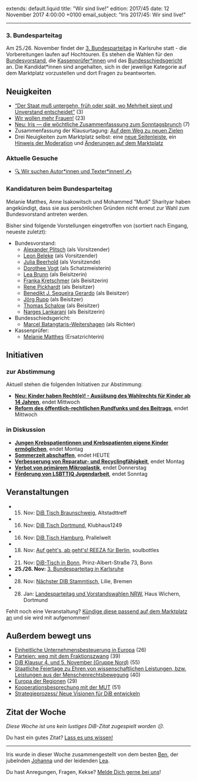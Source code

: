 extends: default.liquid
title: "Wir sind live!"
edition: 2017/45
date: 12 November 2017 4:00:00 +0100
email_subject: "Iris 2017/45: Wir sind live!"

---

### 3. Bundesparteitag

Am 25./26. November findet der [3. Bundesparteitag](https://marktplatz.bewegung.jetzt/c/bundesparteitag) in Karlsruhe statt - die Vorbereitungen laufen auf Hochtouren. Es stehen die Wahlen für den [Bundesvorstand](https://marktplatz.bewegung.jetzt/c/bundesparteitag/vorstellung-kandidat-innen-buvo), die [Kassenprüfer\*innen](https://marktplatz.bewegung.jetzt/c/bundesparteitag/vorstellung-kandidat-innen-kassenpruefer-in) und das [Bundesschiedsgericht](https://marktplatz.bewegung.jetzt/c/bundesparteitag/vorstellung-kandidat-innen-schiedsgericht) an. Die Kandidat\*innen sind angehalten, sich in der jeweilige Kategorie auf dem Marktplatz vorzustellen und dort Fragen zu beantworten.


## Neuigkeiten
 
 - [“Der Staat muß untergehn, früh oder spät, wo Mehrheit siegt und Unverstand entscheidet”](https://marktplatz.bewegung.jetzt/t/der-staat-muss-untergehn-frueh-oder-spaet-wo-mehrheit-siegt-und-unverstand-entscheidet/11042) (3)
 - [Wir wollen mehr Frauen!](https://marktplatz.bewegung.jetzt/t/wir-wollen-mehr-frauen/10512) (23)
 - [Neu: Iris — die wöchtliche Zusammenfasssung zum Sonntagsbrunch](https://marktplatz.bewegung.jetzt/t/neu-iris-die-woechtliche-zusammenfasssung-zum-sonntagsbrunch/10990) (7)
 - Zusammenfassung der Klausurtagung: [Auf dem Weg zu neuen Zielen](https://marktplatz.bewegung.jetzt/t/auf-dem-weg-zu-neuen-zielen/11053)
 - Drei Neuigkeiten zum Marktplatz selbst: eine [neue Seitenleiste](https://marktplatz.bewegung.jetzt/t/seitenleisten-experiment/10840), ein [Hinweis der Moderation](https://marktplatz.bewegung.jetzt/t/hinweis-der-moderation-teil-ii-white-flag/10875) und [Änderungen auf dem Marktplatz](https://marktplatz.bewegung.jetzt/t/tada-aenderungen-auf-dem-marktplatz-tada/10870)

### Aktuelle Gesuche

 - [🔍 Wir suchen Autor\*innen und Texter\*innen! ✍](https://marktplatz.bewegung.jetzt/t/wir-suchen-autor-innen-texter-innen/10775)


### Kandidaturen beim Bundesparteitag
Melanie Matthes, Anne Isakowitsch und Mohammed "Mudi" Sharityar haben angekündigt, dass sie aus persönlichen Gründen nicht erneut zur Wahl zum Bundesvorstand antreten werden.

Bisher sind folgende Vorstellungen eingetroffen von (sortiert nach Eingang, neueste zuletzt):
 - Bundesvorstand:
     - [Alexander Plitsch](https://marktplatz.bewegung.jetzt/t/kandidatur-fuer-den-bundesvorsitz-alexander-plitsch/10355) (als Vorsitzender)
     - [Leon Beleke](https://marktplatz.bewegung.jetzt/t/kandidatur-fuer-den-bundesvorsitz-leon-beleke/10700) (als Vorsitzender)
     - [Julia Beerhold](https://marktplatz.bewegung.jetzt/t/kandidatur-fuer-den-bundesvorsitz-julia-beerhold/10941) (als Vorsitzende)
     - [Dorothee Vogt](https://marktplatz.bewegung.jetzt/t/dorothee-vogt-kandidatur-schatzmeister-amt/10381) (als Schatzmeisterin)
     - [Lea Brunn](https://marktplatz.bewegung.jetzt/t/kandidatur-lea-brunn/10407) (als Beisitzerin)
     - [Franka Kretschmer](https://marktplatz.bewegung.jetzt/t/franka-kretschmer-kandidatur-beisitzerin-im-buvo/10423) (als Beisitzerin)
     - [Rene Pickhardt](https://marktplatz.bewegung.jetzt/t/bewerbung-als-beisitzer-rene-pickhardt/10478) (als Beisitzer)
     - [Benedikt J. Sequeira Gerardo](https://marktplatz.bewegung.jetzt/t/benedikt-j-sequeira-gerardo-kandidatur-als-beisitzer-im-buvo/10549) (als Beisitzer)
     - [Jörg Rupp](https://marktplatz.bewegung.jetzt/t/bewerbung-als-beisitzer-joerg-rupp/10716) (als Beisitzer)
     - [Thomas Schalow](https://marktplatz.bewegung.jetzt/t/bewerbung-als-beisitzer-thomas-schalow/11022) (als Beisitzer)
     - [Narges Lankarani](https://marktplatz.bewegung.jetzt/t/kandidatur-als-beisitzerin-im-buvo-narges-lankarani/11090) (als Beisitzerin)
 - Bundesschiedsgericht:
     + [Marcel Batangtaris-Weitershagen](https://marktplatz.bewegung.jetzt/t/kandidatur-richter-marcel-batangtaris-weitershagen/10706) (als Richter)
 - Kassenprüfer:
     - [Melanie Matthes](https://marktplatz.bewegung.jetzt/t/kanditatur-ersatzrichterin-melanie-matthes/11098) (Ersatzrichterin)


## Initiativen

### zur Abstimmung
Aktuell stehen die folgenden Initiativen zur Abstimmung:

 - **[Neu: Kinder haben Recht(e)! - Ausübung des Wahlrechts für Kinder ab 14 Jahren](https://abstimmen.bewegung.jetzt/initiative/148-neu-kinder-haben-rechte-ausubung-des-wahlrechts-fur-kinder-ab-14-jahren)**, endet Mittwoch
 - **[Reform des öffentlich-rechtlichen Rundfunks und des Beitrags](https://abstimmen.bewegung.jetzt/initiative/124-reform-des-offentlich-rechtlichen-rundfunks-und-des-beitrags)**, endet Mittwoch

### in Diskussion
 - **[Jungen Krebspatientinnen und Krebspatienten eigene Kinder ermöglichen](https://abstimmen.bewegung.jetzt/initiative/153-jungen-krebspatientinnen-und-krebspatienten-eigene-kinder-ermoglichen)**, endet Montag
 - **[Sommerzeit abschaffen](https://abstimmen.bewegung.jetzt/initiative/158-sommerzeit-abschaffen)**, endet HEUTE
 - **[Verbesserung von Reparatur- und Recyclingfähigkeit](https://abstimmen.bewegung.jetzt/initiative/163-verbesserung-von-reparatur-und-recyclingfahigkeit)**, endet Montag
 - **[Verbot von primärem Mikroplastik](https://abstimmen.bewegung.jetzt/initiative/165-verbot-von-primaren-mikroplastik)**, endet Donnerstag
 - **[Förderung von LSBTTIQ Jugendarbeit](https://abstimmen.bewegung.jetzt/initiative/155-forderung-von-lsbttiq-jugendarbeit)**, endet Sonntag


## Veranstaltungen

 - 15. Nov: [DiB Tisch Braunschweig](https://marktplatz.bewegung.jetzt/t/dib-tisch-braunschweig/10680), Altstadttreff
 - 16. Nov: [DiB Tisch Dortmund](https://marktplatz.bewegung.jetzt/t/4-dib-tisch-dortmund/11055), Klubhaus1249
 - 16. Nov: [DiB Tisch Hamburg](https://marktplatz.bewegung.jetzt/t/einladung-zum-dib-tisch-in-hamburg-am-do-16-11-2017/11051), Prallelwelt
 - 18. Nov: [Auf geht's, ab geht's! REEZA für Berlin](https://marktplatz.bewegung.jetzt/t/auf-gehts-ab-gehts-reeza-fuer-berlin/10921), soulbottles
 - 21. Nov: [DiB-Tisch in Bonn](https://marktplatz.bewegung.jetzt/t/dib-tisch-in-bonn/10697), Prinz-Albert-Straße 73, Bonn
 - **25./26. Nov:** [3. Bundesparteitag in Karlsruhe](https://marktplatz.bewegung.jetzt/c/bundesparteitag)
 - 28. Nov: [Nächster DIB Stammtisch](https://marktplatz.bewegung.jetzt/t/naechster-dib-stammtisch/9919), Lilie, Bremen
 - 28. Jan: [Landesparteitag und Vorstandswahlen NRW](https://marktplatz.bewegung.jetzt/t/landesparteitag-und-vorstandswahlen-nrw-dib-spirit/9965), Haus Wichern, Dortmund

Fehlt noch eine Veranstaltung? [Kündige diese passend auf dem Marktplatz an](https://marktplatz.bewegung.jetzt/t/veranstaltungen-fuer-iris-ankuendigen/11128?source_topic_id=2720) und sie wird mit aufgenommen!

## Außerdem bewegt uns

 - [Einheitliche Unternehmensbesteuerung in Europa](https://marktplatz.bewegung.jetzt/t/einheitliche-unternehmensbesteuerung-in-europa/9515) (26)
 - [Parteien: weg mit dem Fraktionszwang](https://marktplatz.bewegung.jetzt/t/parteien-weg-mit-dem-fraktionszwang/8862) (39)
 - [DiB Klausur 4. und 5. November (Gruppe Nord)](https://marktplatz.bewegung.jetzt/t/dib-klausur-4-und-5-november-gruppe-nord/10007) (55)
 - [Staatliche Feiertage zu Ehren von wissenschaftlichen Leistungen, bzw. Leistungen aus der Menschenrechtsbewegung](https://marktplatz.bewegung.jetzt/t/staatliche-feiertage-zu-ehren-von-wissenschaftlichen-leistungen-bzw-leistungen-aus-der-menschenrechtsbewegung/10473) (40)
 - [Europa der Regionen](https://marktplatz.bewegung.jetzt/t/europa-der-regionen/9536) (29)
 - [Kooperationsbesprechung mit der MUT](https://marktplatz.bewegung.jetzt/t/kooperationsbesprechung-mit-der-mut/9102) (51)
 - [Strategieprozess/ Neue Visionen für DiB entwickeln](https://marktplatz.bewegung.jetzt/c/strategieprozess)

## Zitat der Woche

_Diese Woche ist uns kein lustiges DiB-Zitat zugespielt worden ☹️._

Du hast ein gutes Zitat? [Lass es uns wissen!](https://marktplatz.bewegung.jetzt/t/lustige-dib-zitate/10175)


---


Iris wurde in dieser Woche zusammengestellt von dem besten [Ben](https://marktplatz.bewegung.jetzt/u/Ben/), der jubelnden [Johanna](https://marktplatz.bewegung.jetzt/u/Johanna/) und der leidenden [Lea](https://marktplatz.bewegung.jetzt/u/Leia/).

Du hast Anregungen, Fragen, Kekse? [Melde Dich gerne bei uns](https://marktplatz.bewegung.jetzt/t/neu-iris-die-woechtliche-zusammenfasssung-zum-sonntagsbrunch/10990)!